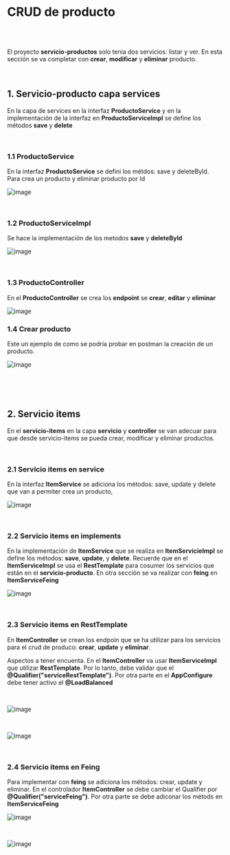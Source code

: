 # CRUD de producto

<br>
<br>

El proyecto **servicio-productos** solo tenia dos servicios: listar y ver. En esta sección se va completar con **crear**, **modificar** y **eliminar** producto. 

<br>


## 1. Servicio-producto capa services

En la capa de services en  la interfaz **ProductoService** y en la implementación de la interfaz en **ProductoServiceImpl** se define los métodos **save** y **delete**

<br>

### 1.1 ProductoService

En la interfaz **ProductoService** se defini los métdos: save y deleteById. Para crea un producto y eliminar producto por Id

![image](https://github.com/crodrigr/microservicios-spring-boot-confenalco/assets/31961588/2e0cd5d2-c51d-40d2-8f1a-35deca6de0e2)


<br>

### 1.2 ProductoServiceImpl

Se hace la implementación de los metodos **save** y **deleteById**

![image](https://github.com/crodrigr/microservicios-spring-boot-confenalco/assets/31961588/3ad99de1-e778-4702-914f-8b5f9268e668)

<br>

### 1.3 ProductoController

En el **ProductoController** se crea los **endpoint** se **crear**, **editar** y **eliminar**

![image](https://github.com/crodrigr/microservicios-spring-boot-confenalco/assets/31961588/2e03d2d6-2e68-4c45-9474-be49d8610ad3)


### 1.4 Crear producto

Este un ejemplo de como se podría probar en postman la creación de un producto. 

![image](https://github.com/crodrigr/microservicios-spring-boot-confenalco/assets/31961588/6363ce0c-53c8-409b-935f-b5ef6f2311ac)

<br>
<br>
<br>

## 2. Servicio items 

En el **servicio-items** en la capa **servicio** y **controller** se van adecuar para que desde servicio-items se pueda crear, modificar y eliminar productos. 

<br>

### 2.1 Servicio items en service

En la interfaz **ItemService** se adiciona los métodos: save, update y delete que van a permiter crea un producto, 

![image](https://github.com/crodrigr/microservicios-spring-boot-confenalco/assets/31961588/c439db49-bf56-4fbe-b3ee-53732f8c9186)

<br>

### 2.2 Servicio items en implements 

En la implementación de **ItemService** que se realiza en **ItemServicieImpl** se define los métodos: **save**, **update**, y **delete**. Recuerde que en el **ItemServiceImpl** se usa el **RestTemplate** para cosumer los servicios que están en el **servicio-producto**. En otra sección se va realizar con **feing** en **ItemServiceFeing**

![image](https://github.com/crodrigr/microservicios-spring-boot-confenalco/assets/31961588/d8190777-f091-42ea-a9e4-1c4b410c4d96)


<br>

### 2.3 Servicio items en RestTemplate

En **ItemController** se crean los endpoin que se ha utilizar para los servicios para el crud de produco: **crear**, **update** y **eliminar**. 

Aspectos a tener encuenta. En el **ItemController** va usar **ItemServiceImpl** que utilizar **RestTemplate**. Por lo tanto, debe validar que el **@Qualifier("serviceRestTemplate")**. Por otra parte en el **AppConfigure** debe tener activo el **@LoadBalanced**

<br>

![image](https://github.com/crodrigr/microservicios-spring-boot-confenalco/assets/31961588/8e0386f3-127b-4115-8c69-735ab8726500)

<br>

![image](https://github.com/crodrigr/microservicios-spring-boot-confenalco/assets/31961588/ee5b11b4-a91d-4f4d-bc9f-1c10063db652)

<br>

### 2.4 Servicio items en Feing

Para implementar con **feing** se adiciona los métodos: crear, update y eliminar. En el controlador **ItemController** se debe cambiar el Qualifier por **@Qualifier("serviceFeing")**. Por otra parte se debe adiconar los métods en **ItemServiceFeing**

![image](https://github.com/crodrigr/microservicios-spring-boot-confenalco/assets/31961588/9feac981-5f65-47ab-a93a-ca3fa80877f6)

<br>

![image](https://github.com/crodrigr/microservicios-spring-boot-confenalco/assets/31961588/b8d60fdd-6724-4877-9aab-c27f15267031)




